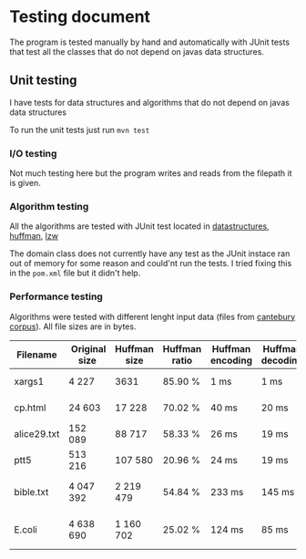 # Testing document

The program is tested manually by hand and automatically with JUnit tests that test all the classes that do not depend on javas data structures.

## Unit testing
I have tests for data structures and algorithms that do not depend on javas data structures

To run the unit tests just run
`mvn test`

### I/O testing
Not much testing here but the program writes and reads from the filepath it is given.

### Algorithm testing
All the algorithms are tested with JUnit test located in [datastructures](../kompressori/src/test/java/kompressori/datastructures/), [huffman](../kompressori/src/test/java/kompressori/huffman/), [lzw](../kompressori/src/test/java/kompressori/lzw)

The domain class does not currently have any test as the JUnit instace ran out of memory for some reason and could'nt run the tests. I tried fixing this in the `pom.xml` file but it didn't help.

### Performance testing
Algorithms were tested with different lenght input data (files from [cantebury corpus](http://corpus.canterbury.ac.nz)). All file sizes are in bytes.

Filename | Original size | Huffman size | Huffman ratio | Huffman encoding | Huffman decoding | LZW size | LZW ratio | LZW encoding | LZW decoding
--- | --- | --- | --- | --- | --- | --- | --- | --- | ---
xargs1 | 4 227 | 3631 | 85.90 % | 1 ms | 1 ms | 3 584 | 84.79 % | 2 ms | 1 ms
cp.html | 24 603 | 17 228 | 70.02 % | 40 ms | 20 ms | 14 948 | 60.76 % | 52 ms | 20 ms
alice29.txt | 152 089 | 88 717 | 58.33 % | 26 ms | 19 ms | 70 148 | 46.12 % | 154 ms | 25 ms
ptt5 | 513 216 | 107 580 | 20.96 % | 24 ms | 19 ms | 70 116 | 13.66 % | 2367 ms | 24 ms
bible.txt | 4 047 392 | 2 219 479 | 54.84 % | 233 ms | 145 ms | 1 501 028 | 37.09 % | 1361 ms | 185 ms
E.coli | 4 638 690 | 1 160 702 | 25.02 % | 124 ms | 85 ms | 1 342 576 | 28.94 % | 602 ms | 147 ms
